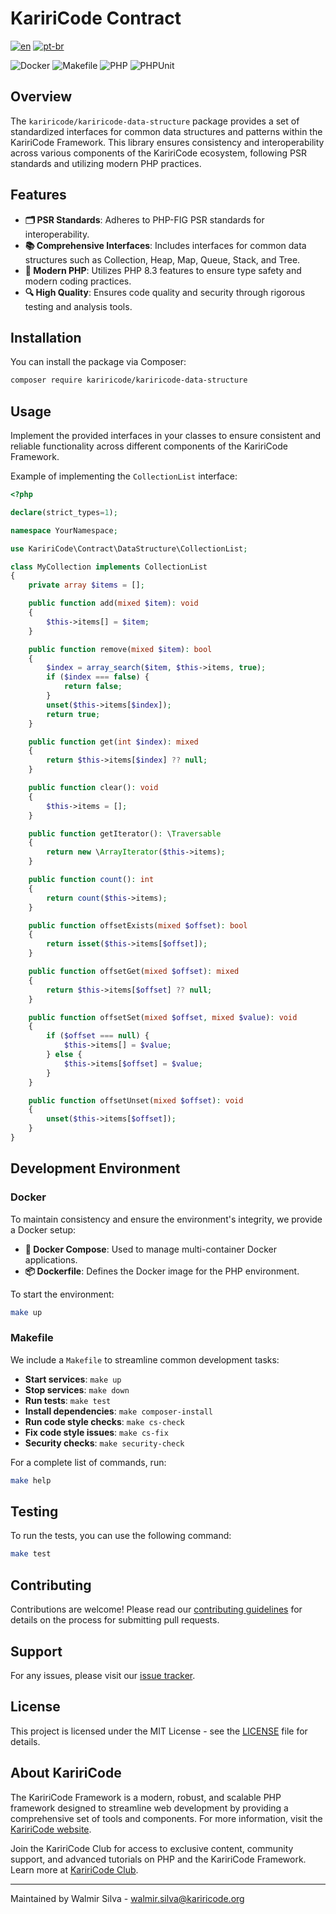 # KaririCode Contract

[![en](https://img.shields.io/badge/lang-en-red.svg)](README.md)
[![pt-br](https://img.shields.io/badge/lang-pt--br-green.svg)](README.pt-br.md)

![Docker](https://img.shields.io/badge/Docker-2496ED?style=for-the-badge&logo=docker&logoColor=white)
![Makefile](https://img.shields.io/badge/Makefile-1D1D1D?style=for-the-badge&logo=gnu&logoColor=white)
![PHP](https://img.shields.io/badge/PHP-777BB4?style=for-the-badge&logo=php&logoColor=white)
![PHPUnit](https://img.shields.io/badge/PHPUnit-78E130?style=for-the-badge&logo=phpunit&logoColor=white)

## Overview

The `kariricode/kariricode-data-structure` package provides a set of standardized interfaces for common data structures and patterns within the KaririCode Framework. This library ensures consistency and interoperability across various components of the KaririCode ecosystem, following PSR standards and utilizing modern PHP practices.

## Features

- **🗂️ PSR Standards**: Adheres to PHP-FIG PSR standards for interoperability.
- **📚 Comprehensive Interfaces**: Includes interfaces for common data structures such as Collection, Heap, Map, Queue, Stack, and Tree.
- **🚀 Modern PHP**: Utilizes PHP 8.3 features to ensure type safety and modern coding practices.
- **🔍 High Quality**: Ensures code quality and security through rigorous testing and analysis tools.

## Installation

You can install the package via Composer:

```bash
composer require kariricode/kariricode-data-structure
```

## Usage

Implement the provided interfaces in your classes to ensure consistent and reliable functionality across different components of the KaririCode Framework.

Example of implementing the `CollectionList` interface:

```php
<?php

declare(strict_types=1);

namespace YourNamespace;

use KaririCode\Contract\DataStructure\CollectionList;

class MyCollection implements CollectionList
{
    private array $items = [];

    public function add(mixed $item): void
    {
        $this->items[] = $item;
    }

    public function remove(mixed $item): bool
    {
        $index = array_search($item, $this->items, true);
        if ($index === false) {
            return false;
        }
        unset($this->items[$index]);
        return true;
    }

    public function get(int $index): mixed
    {
        return $this->items[$index] ?? null;
    }

    public function clear(): void
    {
        $this->items = [];
    }

    public function getIterator(): \Traversable
    {
        return new \ArrayIterator($this->items);
    }

    public function count(): int
    {
        return count($this->items);
    }

    public function offsetExists(mixed $offset): bool
    {
        return isset($this->items[$offset]);
    }

    public function offsetGet(mixed $offset): mixed
    {
        return $this->items[$offset] ?? null;
    }

    public function offsetSet(mixed $offset, mixed $value): void
    {
        if ($offset === null) {
            $this->items[] = $value;
        } else {
            $this->items[$offset] = $value;
        }
    }

    public function offsetUnset(mixed $offset): void
    {
        unset($this->items[$offset]);
    }
}
```

## Development Environment

### Docker

To maintain consistency and ensure the environment's integrity, we provide a Docker setup:

- **🐳 Docker Compose**: Used to manage multi-container Docker applications.
- **📦 Dockerfile**: Defines the Docker image for the PHP environment.

To start the environment:

```bash
make up
```

### Makefile

We include a `Makefile` to streamline common development tasks:

- **Start services**: `make up`
- **Stop services**: `make down`
- **Run tests**: `make test`
- **Install dependencies**: `make composer-install`
- **Run code style checks**: `make cs-check`
- **Fix code style issues**: `make cs-fix`
- **Security checks**: `make security-check`

For a complete list of commands, run:

```bash
make help
```

## Testing

To run the tests, you can use the following command:

```bash
make test
```

## Contributing

Contributions are welcome! Please read our [contributing guidelines](CONTRIBUTING.md) for details on the process for submitting pull requests.

## Support

For any issues, please visit our [issue tracker](https://github.com/Kariri-PHP-Framework/kariri-contract/issues).

## License

This project is licensed under the MIT License - see the [LICENSE](LICENSE) file for details.

## About KaririCode

The KaririCode Framework is a modern, robust, and scalable PHP framework designed to streamline web development by providing a comprehensive set of tools and components. For more information, visit the [KaririCode website](https://kariricode.org/).

Join the KaririCode Club for access to exclusive content, community support, and advanced tutorials on PHP and the KaririCode Framework. Learn more at [KaririCode Club](https://kariricode.org/club).

---

Maintained by Walmir Silva - [walmir.silva@kariricode.org](mailto:walmir.silva@kariricode.org)

